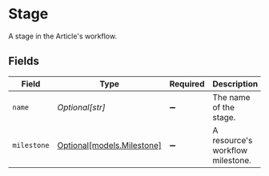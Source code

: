 # Stage

A stage in the Article's workflow.


## Fields

| Field                                                | Type                                                 | Required                                             | Description                                          |
| ---------------------------------------------------- | ---------------------------------------------------- | ---------------------------------------------------- | ---------------------------------------------------- |
| `name`                                               | *Optional[str]*                                      | :heavy_minus_sign:                                   | The name of the stage.                               |
| `milestone`                                          | [Optional[models.Milestone]](../models/milestone.md) | :heavy_minus_sign:                                   | A resource's workflow milestone.                     |